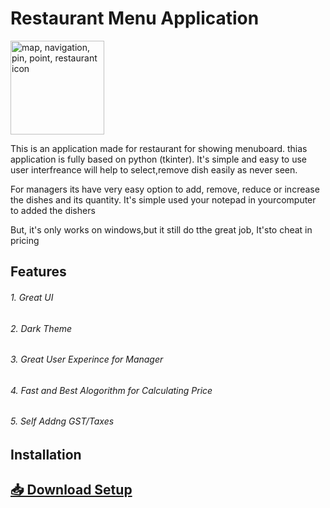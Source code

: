 # Restaurant Menu Application

[<a href="https://www.freeiconspng.com/img/4887" title="Image from freeiconspng.com"><img src="https://www.freeiconspng.com/uploads/map-navigation-pin-point-restaurant-icon--14.png" width="150" alt="map, navigation, pin, point, restaurant icon " /></a>]()


This is an application made for restaurant for showing menuboard. thias application is fully based on python (tkinter). It's simple and easy to use user interfreance will help to select,remove dish easily as never seen.

For managers its have very easy option to add, remove, reduce or increase the dishes and its quantity. It's simple used your notepad in yourcomputer to added the dishers

But, it's only works on windows,but it still do tthe great job, It'sto cheat in pricing


## Features
###### 1. Great UI
###### 2. Dark Theme
###### 3. Great User Experince for Manager
###### 4. Fast and Best Alogorithm for Calculating Price
###### 5. Self Addng GST/Taxes



## Installation
## [📥 Download Setup](https://github.com/AniruddhaGawali/Restaurant_Application_GUI/raw/master/Rest_setup.exe) 
